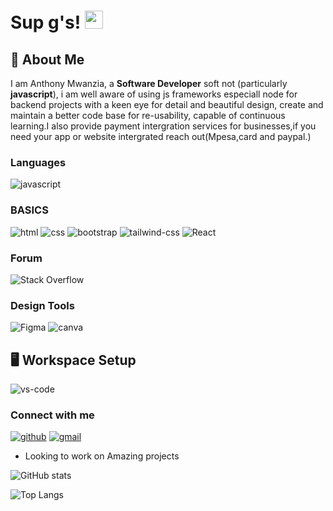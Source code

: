 # Sup g's! <img src="https://media.giphy.com/media/hvRJCLFzcasrR4ia7z/giphy.gif" width="29px">

## 🚀 About Me

I am Anthony Mwanzia, a **Software Developer** soft not (particularly **javascript**),  i am well aware of using js frameworks especiall node for backend projects with a keen eye for detail and beautiful design, create and maintain a better code base for re-usability, capable of continuous learning.I also provide payment intergration services for businesses,if you need your app or website intergrated reach out(Mpesa,card and paypal.)

### Languages

<!--
![php](https://img.shields.io/badge/php-3178C6?style=for-the-badge&logo=php&logoColor=white) -->

![javascript](https://img.shields.io/badge/JavaScript-323330?style=for-the-badge&logo=javascript&logoColor=F7DF1E)

<!-- ![dart](https://img.shields.io/badge/Dart-28B6F6?style=for-the-badge&logo=dart&logoColor=white) -->

### BASICS

![html](https://img.shields.io/badge/HTML5-E34F26?style=for-the-badge&logo=html5&logoColor=white)
![css](https://img.shields.io/badge/CSS3-1572B6?style=for-the-badge&logo=css3&logoColor=white)
![bootstrap](https://img.shields.io/badge/Bootstrap-563D7C?style=for-the-badge&logo=bootstrap&logoColor=white)
![tailwind-css](https://img.shields.io/badge/tailwind_css-06B6D4?style=for-the-badge&logo=tailwind-css&logoColor=white)
![React](https://img.shields.io/badge/react-%2320232a.svg?style=for-the-badge&logo=react&logoColor=%2361DAFB)

### Forum

![Stack Overflow](https://img.shields.io/badge/-Stackoverflow-FE7A16?style=for-the-badge&logo=stack-overflow&logoColor=white)

### Design Tools

![Figma](https://img.shields.io/badge/figma-%23F24E1E.svg?style=for-the-badge&logo=figma&logoColor=white)
![canva](https://img.shields.io/badge/canva-00C4CC?style=for-the-badge&logo=canva&logoColor=white)

## 🖥️ Workspace Setup

![vs-code](https://img.shields.io/badge/VS_Code-gray?style=for-the-badge&logo=Visual-Studio-Code&logoColor=blue)


### Connect with me

[![github](https://img.shields.io/badge/GitHub-000000?style=for-the-badge&logo=GitHub&logoColor=white)](https://github.com/trojantu)
[![gmail](https://img.shields.io/badge/Gmail-D14836?style=for-the-badge&logo=Gmail&logoColor=white)](mailto:servicefolio@gmail.com)

<!-- [![hashnode](https://img.shields.io/badge/hashnode-111827?style=for-the-badge&logo=hashnode&logoColor=blue)](https://hashnode.com/@iamclement) -->
<!-- [![instagram](https://img.shields.io/badge/Instagram-E4405F?style=for-the-badge&logo=instagram&logoColor=white)](https://www.instagram.com/farvyy/) -->
<!-- [![Discord](https://img.shields.io/badge/%3CServer%3E-%237289DA.svg?style=for-the-badge&logo=discord&logoColor=white)]( -->

- Looking to work on Amazing projects

<!-- [<img src='https://cdn.jsdelivr.net/npm/simple-icons@3.0.1/icons/github.svg' alt='github' height='18'>](https://github.com/iamclement1)  [<img src='https://cdn.jsdelivr.net/npm/simple-icons@3.0.1/icons/instagram.svg' alt='instagram' height='18'>](https://www.instagram.com/iamclement_/)  [<img src='https://cdn.jsdelivr.net/npm/simple-icons@3.0.1/icons/twitter.svg' alt='twitter' height='18'>](https://twitter.com/_iamclement_) -->

![GitHub stats](https://github-readme-stats.vercel.app/api?username=trojantu&show_icons=true)

![Top Langs](https://github-readme-stats.vercel.app/api/top-langs/?username=trojantu&layout=compact)

